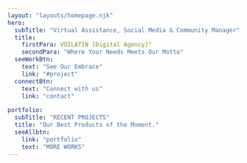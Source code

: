 ```yaml
---
layout: "layouts/homepage.njk"
hero:
  subTitle: "Virtual Assistance, Social Media & Community Manager"
  title:
    firstPara: VOILATIN [Digital Agency]"
    secondPara: "Where Your Needs Meets Our Motto"
  seeWorkBtn:
    text: "See Our Embrace"
    link: "#project"
  connectBtn: 
    text: "Connect with us"
    link: "contact"

portfolio:
  subTitle: "RECENT PROJECTS"
  title: "Our Best Products of the Moment."
  seeAllbtn:
    link: "portfolio"
    text: "MORE WORKS"
---
```

